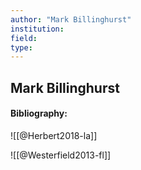 ```yaml
---
author: "Mark Billinghurst"
institution:
field:
type:
---
```


## Mark Billinghurst
#### Bibliography:

![[@Herbert2018-la]]

![[@Westerfield2013-fl]]